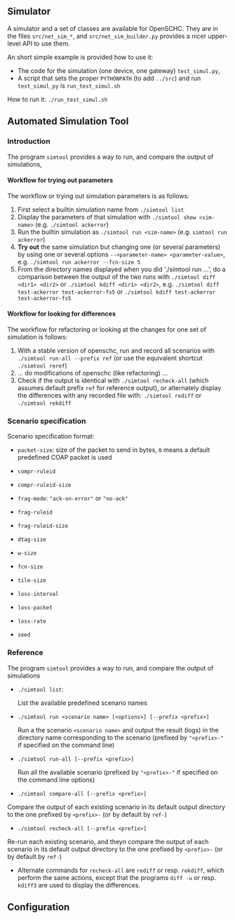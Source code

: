 
## Simulator

A simulator and a set of classes are available for OpenSCHC.
They are in the files `src/net_sim_*`, and `src/net_sim_builder.py` provides a nicer upper-level API  to use them.

An short simple example is provided how to use it:
 * The code for the simulation (one device, one gateway) `test_simul.py`, 
 * A script that sets the proper `PYTHONPATH` (to add `../src`) and run `test_simul_py` is `run_test_simul.sh`

 How to run it: `./run_test_simul.sh`


## Automated Simulation Tool

### Introduction

The program `simtool` provides a way to run, and compare the output of simulations, 
 
#### Workflow for trying out parameters
 
The workflow or trying out simulation parameters is as follows:

  1) First select a builtin simulation name from `./simtool list` 
  2) Display the parameters of that simulation with `./simtool show <sim-name>` (e.g. `./simtool ackerror`)
  3) Run the builtin simulation as `./simtool run <sim-name>` (e.g. `simtool run ackerror`)
  4) **Try out** the same simulation but changing one (or several parameters) by using one or several
   options  `--<parameter-name> <parameter-value>`, e.g.
    `./simtool run ackerror --fcn-size 5` 
  5) From the directory names displayed when you did './simtool run ...', do a comparison between
    the output of the two runs with `./simtool diff <dir1> <dir2>` or `./simtool kdiff <dir1> <dir2>`,
    e.g. `./simtool diff test-ackerror test-ackerror-fs5` or `./simtool kdiff test-ackerror test-ackerror-fs5`
 
#### Workflow for looking for differences

The workflow for refactoring or looking at the changes for one set of simulation is follows:
  1) With a stable version of openschc, run and record all scenarios with `./simtool run-all --prefix ref`
    (or use the equivalent shortcut `./simtool reref`)
  2) ... do modifications of openschc (like refactoring) ...
  3) Check if the output is identical with `./simtool recheck-all` (which assumes 
  default prefix `ref` for reference output), or alternately display the differences with any
  recorded file with: `./simtool rediff` or `./simtool rekdiff`

### Scenario specification

Scenario specification format:

  * `packet-size`: size of the packet to send in bytes, `0` means a default predefined COAP packet is used
  

  * `compr-ruleid`
  * `compr-ruleid-size` 


  * `frag-mode`: `"ack-on-error"` or `"no-ack"`
  * `frag-ruleid`
  * `frag-ruleid-size`
  * `dtag-size`
  * `w-size`
  * `fcn-size`
  * `tile-size`

  
  * `loss-interval`
  * `loss-packet`
  * `loss-rate`
  * `seed`
  
### Reference

The program `simtool` provides a way to run, and compare the output of simulations

* `./simtool list`:

  List the available predefined scenario names
  
* `./simtool run <scenario name> [<options>] [--prefix <prefix>]`

  Run a the scenario `<scenario name>` and output the result (logs) in the directory name corresponding 
 to the scenario (prefixed by `"<prefix>-"` if specified on the command line)
 
 * `./simtool run-all [--prefix <prefix>]`
   
   Run all the available scenario (prefixed by `"<prefix>-"` if specified on the command line options)
  
  * `./simtool compare-all [--prefix <prefix>]`
 
   Compare the output of each existing scenario in its default output directory to the one prefixed
   by `<prefix>-` (or by default by `ref-`)
  
  * `./simtool recheck-all [--prefix <prefix>]`

   Re-run each existing scenario, and theyn compare the output of each scenario in its default output 
   directory to the one prefixed by `<prefix>-` (or by default by `ref-`)
 
 * Alternate commands for `recheck-all` are `rediff` or resp. `rekdiff`, which perform the same actions, 
   except that the programs `diff -u` or resp. `kdiff3` are used to display the differences.
 
 
 ## Configuration